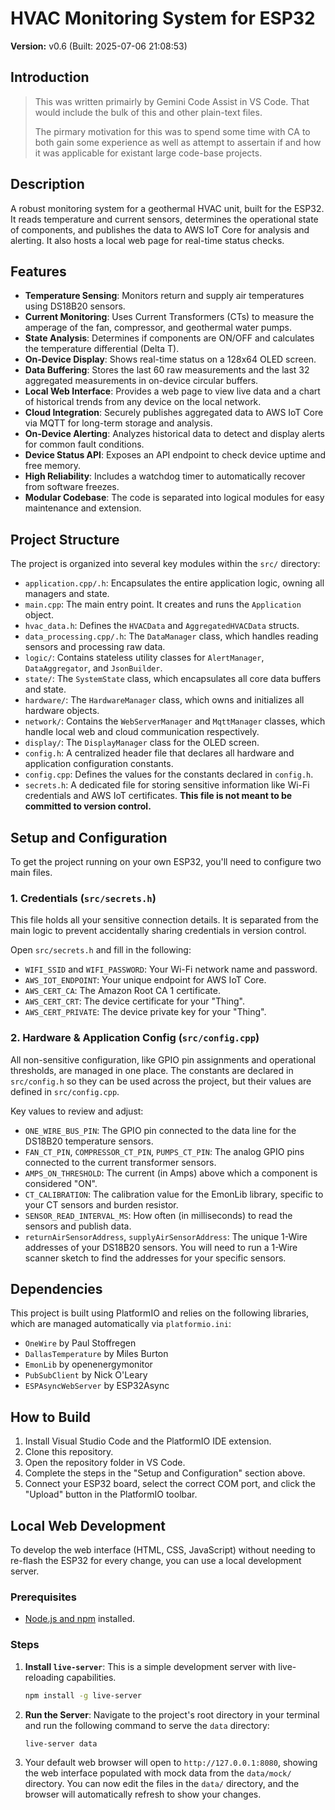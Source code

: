 # HVAC Monitoring System for ESP32

**Version:** v0.6 (Built: 2025-07-06 21:08:53)

## Introduction

>
> This was written primairly by Gemini Code Assist in VS Code. That would include the bulk of this and other plain-text files.
>    
> The pirmary motivation for this was to spend some time with CA to both gain some experience as well as attempt to assertain if and how it was applicable for existant large code-base projects.
>

## Description

A robust monitoring system for a geothermal HVAC unit, built for the ESP32. It reads temperature and current sensors, determines the operational state of components, and publishes the data to AWS IoT Core for analysis and alerting. It also hosts a local web page for real-time status checks.

## Features

*   **Temperature Sensing**: Monitors return and supply air temperatures using DS18B20 sensors.
*   **Current Monitoring**: Uses Current Transformers (CTs) to measure the amperage of the fan, compressor, and geothermal water pumps.
*   **State Analysis**: Determines if components are ON/OFF and calculates the temperature differential (Delta T).
*   **On-Device Display**: Shows real-time status on a 128x64 OLED screen.
*   **Data Buffering**: Stores the last 60 raw measurements and the last 32 aggregated measurements in on-device circular buffers.
*   **Local Web Interface**: Provides a web page to view live data and a chart of historical trends from any device on the local network.
*   **Cloud Integration**: Securely publishes aggregated data to AWS IoT Core via MQTT for long-term storage and analysis.
*   **On-Device Alerting**: Analyzes historical data to detect and display alerts for common fault conditions.
*   **Device Status API**: Exposes an API endpoint to check device uptime and free memory.
*   **High Reliability**: Includes a watchdog timer to automatically recover from software freezes.
*   **Modular Codebase**: The code is separated into logical modules for easy maintenance and extension.

## Project Structure

The project is organized into several key modules within the `src/` directory:

*   `application.cpp/.h`: Encapsulates the entire application logic, owning all managers and state.
*   `main.cpp`: The main entry point. It creates and runs the `Application` object.
*   `hvac_data.h`: Defines the `HVACData` and `AggregatedHVACData` structs.
*   `data_processing.cpp/.h`: The `DataManager` class, which handles reading sensors and processing raw data.
*   `logic/`: Contains stateless utility classes for `AlertManager`, `DataAggregator`, and `JsonBuilder`.
*   `state/`: The `SystemState` class, which encapsulates all core data buffers and state.
*   `hardware/`: The `HardwareManager` class, which owns and initializes all hardware objects.
*   `network/`: Contains the `WebServerManager` and `MqttManager` classes, which handle local web and cloud communication respectively.
*   `display/`: The `DisplayManager` class for the OLED screen.
*   `config.h`: A centralized header file that declares all hardware and application configuration constants.
*   `config.cpp`: Defines the values for the constants declared in `config.h`.
*   `secrets.h`: A dedicated file for storing sensitive information like Wi-Fi credentials and AWS IoT certificates. **This file is not meant to be committed to version control.**

## Setup and Configuration

To get the project running on your own ESP32, you'll need to configure two main files.

### 1. Credentials (`src/secrets.h`)

This file holds all your sensitive connection details. It is separated from the main logic to prevent accidentally sharing credentials in version control.

Open `src/secrets.h` and fill in the following:

*   `WIFI_SSID` and `WIFI_PASSWORD`: Your Wi-Fi network name and password.
*   `AWS_IOT_ENDPOINT`: Your unique endpoint for AWS IoT Core.
*   `AWS_CERT_CA`: The Amazon Root CA 1 certificate.
*   `AWS_CERT_CRT`: The device certificate for your "Thing".
*   `AWS_CERT_PRIVATE`: The device private key for your "Thing".

### 2. Hardware & Application Config (`src/config.cpp`)

All non-sensitive configuration, like GPIO pin assignments and operational thresholds, are managed in one place. The constants are declared in `src/config.h` so they can be used across the project, but their values are defined in `src/config.cpp`.

Key values to review and adjust:

*   `ONE_WIRE_BUS_PIN`: The GPIO pin connected to the data line for the DS18B20 temperature sensors.
*   `FAN_CT_PIN`, `COMPRESSOR_CT_PIN`, `PUMPS_CT_PIN`: The analog GPIO pins connected to the current transformer sensors.
*   `AMPS_ON_THRESHOLD`: The current (in Amps) above which a component is considered "ON".
*   `CT_CALIBRATION`: The calibration value for the EmonLib library, specific to your CT sensors and burden resistor.
*   `SENSOR_READ_INTERVAL_MS`: How often (in milliseconds) to read the sensors and publish data.
*   `returnAirSensorAddress`, `supplyAirSensorAddress`: The unique 1-Wire addresses of your DS18B20 sensors. You will need to run a 1-Wire scanner sketch to find the addresses for your specific sensors.

## Dependencies

This project is built using PlatformIO and relies on the following libraries, which are managed automatically via `platformio.ini`:

*   `OneWire` by Paul Stoffregen
*   `DallasTemperature` by Miles Burton
*   `EmonLib` by openenergymonitor
*   `PubSubClient` by Nick O'Leary
*   `ESPAsyncWebServer` by ESP32Async

## How to Build

1.  Install Visual Studio Code and the PlatformIO IDE extension.
2.  Clone this repository.
3.  Open the repository folder in VS Code.
4.  Complete the steps in the "Setup and Configuration" section above.
5.  Connect your ESP32 board, select the correct COM port, and click the "Upload" button in the PlatformIO toolbar.

## Local Web Development

To develop the web interface (HTML, CSS, JavaScript) without needing to re-flash the ESP32 for every change, you can use a local development server.

### Prerequisites

*   [Node.js and npm](https://nodejs.org/) installed.

### Steps

1.  **Install `live-server`**: This is a simple development server with live-reloading capabilities.
    ```bash
    npm install -g live-server
    ```
2.  **Run the Server**: Navigate to the project's root directory in your terminal and run the following command to serve the `data` directory:
    ```bash
    live-server data
    ```
3.  Your default web browser will open to `http://127.0.0.1:8080`, showing the web interface populated with mock data from the `data/mock/` directory. You can now edit the files in the `data/` directory, and the browser will automatically refresh to show your changes.